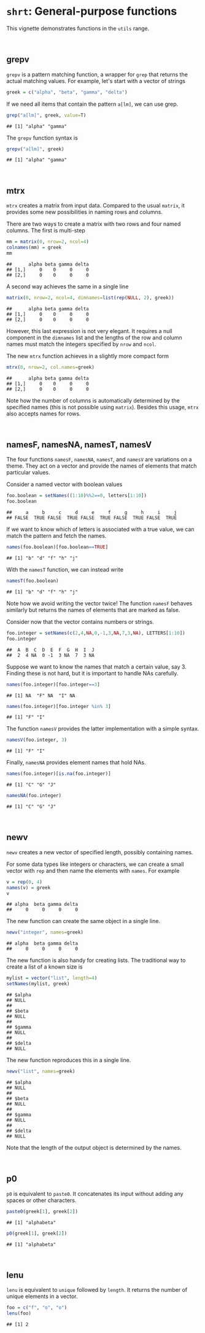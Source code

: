 # `shrt`: General-purpose functions

This vignette demonstrates functions in the `utils` range.






&nbsp;
## grepv

`grepv` is a pattern matching function, a wrapper for `grep` that returns the actual matching values. For example, let's start with a vector of strings


```r
greek = c("alpha", "beta", "gamma", "delta")
```

If we need all items that contain the pattern `a[lm]`, we can use grep. 


```r
grep("a[lm]", greek, value=T)
```

```
## [1] "alpha" "gamma"
```

The `grepv` function syntax is


```r
grepv("a[lm]", greek) 
```

```
## [1] "alpha" "gamma"
```




&nbsp;
## mtrx

`mtrx` creates a matrix from input data. Compared to the usual `matrix`, it provides some new possibilities in naming rows and columns.

There are two ways to create a matrix with two rows and four named columns. The first is multi-step


```r
mm = matrix(0, nrow=2, ncol=4)
colnames(mm) = greek
mm
```

```
##      alpha beta gamma delta
## [1,]     0    0     0     0
## [2,]     0    0     0     0
```

A second way achieves the same in a single line


```r
matrix(0, nrow=2, ncol=4, dimnames=list(rep(NULL, 2), greek))
```

```
##      alpha beta gamma delta
## [1,]     0    0     0     0
## [2,]     0    0     0     0
```

However, this last expression is not very elegant. It requires a null component in the `dimnames` list and the lengths of the row and column names must match the integers specified by `nrow` and `ncol`.

The new `mtrx` function achieves in a slightly more compact form


```r
mtrx(0, nrow=2, col.names=greek)
```

```
##      alpha beta gamma delta
## [1,]     0    0     0     0
## [2,]     0    0     0     0
```

Note how the number of columns is automatically determined by the specified names (this is not possible using `matrix`). Besides this usage, `mtrx` also accepts names for rows.





&nbsp;
## namesF, namesNA, namesT, namesV

The four functions `namesF`, `namesNA`, `namesT`, and `namesV` are variations on a theme. They act on a vector and provide the names of elements that match particular values. 

Consider a named vector with boolean values


```r
foo.boolean = setNames((1:10)%%2==0, letters[1:10])
foo.boolean
```

```
##     a     b     c     d     e     f     g     h     i     j 
## FALSE  TRUE FALSE  TRUE FALSE  TRUE FALSE  TRUE FALSE  TRUE
```

If we want to know which of letters is associated with a true value, we can match the pattern and fetch the names.


```r
names(foo.boolean)[foo.boolean==TRUE]
```

```
## [1] "b" "d" "f" "h" "j"
```

With the `namesT` function, we can instead write


```r
namesT(foo.boolean)
```

```
## [1] "b" "d" "f" "h" "j"
```

Note how we avoid writing the vector twice! The function `namesF` behaves similarly but returns the names of elements that are marked as false. 

Consider now that the vector contains numbers or strings.


```r
foo.integer = setNames(c(2,4,NA,0,-1,3,NA,7,3,NA), LETTERS[1:10])
foo.integer
```

```
##  A  B  C  D  E  F  G  H  I  J 
##  2  4 NA  0 -1  3 NA  7  3 NA
```

Suppose we want to know the names that match a certain value, say 3. Finding these is not hard, but it is important to handle NAs carefully. 


```r
names(foo.integer)[foo.integer==3]
```

```
## [1] NA  "F" NA  "I" NA
```

```r
names(foo.integer)[foo.integer %in% 3]
```

```
## [1] "F" "I"
```

The function `namesV` provides the latter implementation with a simple syntax.


```r
namesV(foo.integer, 3)
```

```
## [1] "F" "I"
```

Finally, `namesNA` provides element names that hold NAs.


```r
names(foo.integer)[is.na(foo.integer)]
```

```
## [1] "C" "G" "J"
```

```r
namesNA(foo.integer)
```

```
## [1] "C" "G" "J"
```




&nbsp;
## newv

`newv` creates a new vector of specified length, possibly containing names. 

For some data types like integers or characters, we can create a small vector with `rep` and then name the elements with `names`. For example


```r
v = rep(0, 4)
names(v) = greek
v
```

```
## alpha  beta gamma delta 
##     0     0     0     0
```

The new function can create the same object in a single line. 


```r
newv("integer", names=greek)
```

```
## alpha  beta gamma delta 
##     0     0     0     0
```

The new function is also handy for creating lists. The traditional way to create a list of a known size is


```r
mylist = vector("list", length=4)
setNames(mylist, greek)
```

```
## $alpha
## NULL
## 
## $beta
## NULL
## 
## $gamma
## NULL
## 
## $delta
## NULL
```

The new function reproduces this in a single line.


```r
newv("list", names=greek)
```

```
## $alpha
## NULL
## 
## $beta
## NULL
## 
## $gamma
## NULL
## 
## $delta
## NULL
```

Note that the length of the output object is determined by the names. 




&nbsp;
## p0

`p0` is equivalent to `paste0`. It concatenates its input without adding any spaces or other characters.


```r
paste0(greek[1], greek[2])
```

```
## [1] "alphabeta"
```

```r
p0(greek[1], greek[2])
```

```
## [1] "alphabeta"
```




&nbsp;
## lenu

`lenu` is equivalent to `unique` followed by `length`. It returns the
number of unique elements in a vector.


```r
foo = c("f", "o", "o")
lenu(foo)
```

```
## [1] 2
```
